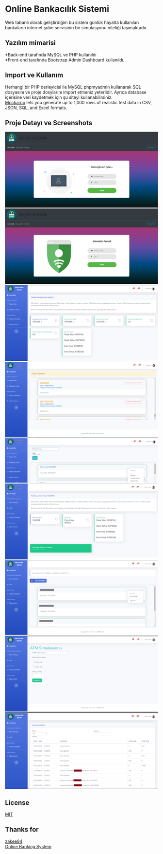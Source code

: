 # Online Bankacılık Sistemi
Web tabanlı olarak geliştirdiğim bu sistem günlük hayatta kullanılan bankaların internet şube servisinin bir simulasyonu niteliği taşımaktadır.

## Yazılım mimarisi
*Back-end tarafında MySQL ve PHP kullanıldı <br>
*Front-end tarafında Bootstrap Admin Dashboard kullanıldı.
## Import ve Kullanım
Herhangi bir PHP derleyicisi ile MySQL phpmyadmin kullanarak SQL dosyasını ve proje dosylarını import etmeniz yeterlidir. Ayrıca database içerisine veri kaydetmek için şu siteyi kullanabilirsiniz.<br> 
[Mockaroo](https://mockaroo.com/) lets you generate up to 1,000 rows of realistic test data in CSV, JSON, SQL, and Excel formats.

## Proje Detayı ve Screenshots
![alt text](https://raw.githubusercontent.com/mervfar/online-bankacilik/master/Screenshot_1.png)
![alt text](https://raw.githubusercontent.com/mervfar/online-bankacilik/master/Screenshot_2.png)
![alt text](https://raw.githubusercontent.com/mervfar/online-bankacilik/master/Screenshot_3.png)
![alt text](https://raw.githubusercontent.com/mervfar/online-bankacilik/master/Screenshot_4.png)
![alt text](https://raw.githubusercontent.com/mervfar/online-bankacilik/master/Screenshot_5.png)
![alt text](https://raw.githubusercontent.com/mervfar/online-bankacilik/master/Screenshot_6.png)
![alt text](https://raw.githubusercontent.com/mervfar/online-bankacilik/master/Screenshot_7.png)
![alt text](https://raw.githubusercontent.com/mervfar/online-bankacilik/master/Screenshot_8.png)
![alt text](https://raw.githubusercontent.com/mervfar/online-bankacilik/master/Screenshot_9.png)
## License
[MIT](https://choosealicense.com/licenses/mit/)


## Thanks for
[zakee94](https://github.com/zakee94/) <br>
[Online Banking System](https://github.com/zakee94/online-banking-system)
